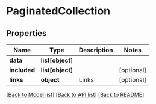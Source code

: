 # PaginatedCollection

## Properties
Name | Type | Description | Notes
------------ | ------------- | ------------- | -------------
**data** | **list[object]** |  | 
**included** | **list[object]** |  | [optional] 
**links** | **object** | Links | [optional] 

[[Back to Model list]](../README.md#documentation-for-models) [[Back to API list]](../README.md#documentation-for-api-endpoints) [[Back to README]](../README.md)


